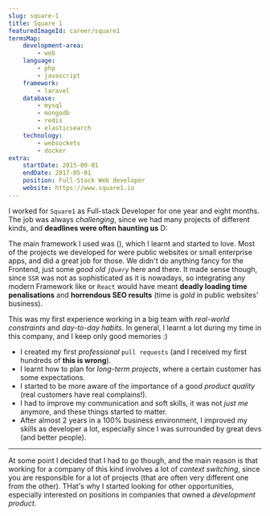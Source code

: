 ```yaml
---
slug: square-1
title: Square 1
featuredImageId: career/square1
termsMap:
    development-area:
        - web
    language:
        - php
        - javascript
    framework:
        - laravel
    database:
        - mysql
        - mongodb
        - redis
        - elasticsearch
    technology:
        - websockets
        - docker
extra:
    startDate: 2015-09-01
    endDate: 2017-05-01
    position: Full-Stack Web developer
    website: https://www.square1.io
---
```


I worked for `Square1` as Full-stack Developer for one year and eight months. The job was always *challenging*, since we had many projects of different kinds, and **deadlines were often haunting us** D:

The main framework I used was [](laravel) ([](php)), which I learnt and started to love. Most of the projects we developed for were public websites or small enterprise apps, and [](laravel) did a great job for those. We didn't do anything fancy for the Frontend, just some _good old `jQuery`_ here and there. It made sense though, since `SSR` was not as sophisticated as it is nowadays, so integrating any modern Framework like [](vue) or `React` would have meant **deadly loading time penalisations** and **horrendous SEO results** (time is _gold_ in public websites' business).

This was my first experience working in a big team with _real-world constraints_ and _day-to-day habits_. In general, I learnt a lot during my time in this company, and I keep only good memories :)

* I created my first _professional_ `pull requests` (and I received my first hundreds of **this is wrong**).
* I learnt how to plan for _long-term projects_, where a certain customer has some expectations.
* I started to be more aware of the importance of a good _product quality_ (real customers have real complains!).
* I had to improve my communication and soft skills, it was not _just me_ anymore, and these things started to matter.
* After almost 2 years in a 100% business environment, I improved my skills as developer a lot, especially since I was surrounded by great devs (and better people).

---

At some point I decided that I had to go though, and the main reason is that working for a company of this kind involves a lot of _context switching_, since you are responsible for a lot of projects (that are often very different one from the other). THat's why I started looking for other opportunities, especially interested on positions in companies that owned a _development product_.